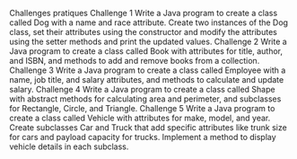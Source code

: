 Challenges pratiques
Challenge 1
Write a Java program to create a class called Dog with a name and race
attribute. Create two instances of the Dog class, set their attributes using the
constructor and modify the attributes using the setter methods and print the
updated values.
Challenge 2
Write a Java program to create a class called Book with attributes for title,
author, and ISBN, and methods to add and remove books from a collection.
Challenge 3
Write a Java program to create a class called Employee with a name, job title,
and salary attributes, and methods to calculate and update salary.
Challenge 4
Write a Java program to create a class called Shape with abstract methods for
calculating area and perimeter, and subclasses for Rectangle, Circle, and
Triangle.
Challenge 5
Write a Java program to create a class called Vehicle with attributes for make,
model, and year. Create subclasses Car and Truck that add specific attributes
like trunk size for cars and payload capacity for trucks. Implement a method to
display vehicle details in each subclass.
